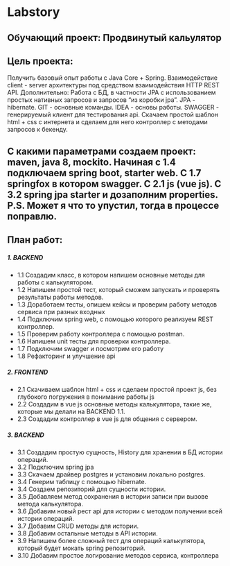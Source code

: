 # Labstory
## Обучающий проект: Продвинутый кальулятор

## Цель проекта: 
Получить базовый опыт работы с Java Core + Spring. Взаимодействие client - server архитектуры под средством взаимодействия HTTP REST API. Дополнительно: Работа с БД, в частности JPA с использованием простых нативных запросов и запросов “из коробки jpa”. JPA - hibernate. GIT - основные команды. IDEA - основы работы. SWAGGER - генерируемый клиент для тестирования api. Скачаем простой шаблон html + css с интернета и сделаем для него контроллер с методами запросов к бекенду.

## С какими параметрами создаем проект: maven, java 8, mockito. Начиная с 1.4 подключаем spring boot, starter web. C 1.7 springfox в котором swagger. С 2.1 js (vue js). С 3.2 spring jpa starter и дозаполним properties. P.S. Может я что то упустил, тогда в процессе поправлю.

## План работ:
##### 1. BACKEND
- 1.1 Создадим класс, в котором напишем основные методы для работы с калькулятором.
- 1.2 Напишем простой тест, который сможем запускать и проверять результаты работы методов.
- 1.3 Доработаем тесты, опишем кейсы и проверим работу методов сервиса при разных входных
- 1.4 Подключим spring web, с помощью которого реализуем REST контроллер.
- 1.5 Проверим работу контроллера с помощью postman.
- 1.6 Напишем unit тесты для проверки контроллера.
- 1.7 Подключим swagger и посмотрим его работу
- 1.8 Рефакторинг и улучшение api

##### 2. FRONTEND
- 2.1 Скачиваем шаблон html + css и сделаем простой проект js, без глубокого погружения в понимание работы js
- 2.2 Создадим в vue js основные методы калькулятора, такие же, которые мы делали на BACKEND 1.1.
- 2.3 Создадим контроллер в vue js для общения с сервером.

##### 3. BACKEND
- 3.1 Создадим простую сущность, History для хранении в БД истории операций.
- 3.2 Подключим spring jpa
- 3.3 Скачаем драйвер postgres и установим локально postgres.
- 3.4 Генерим таблицу с помощью hibernate.
- 3.4 Создаем репозиторий для сущности истории.
- 3.5 Добавляем метод сохранения в истории записи при вызове метода калькулятора.
- 3.6 Добавим новый рест api для истории с методом получении всей истории операций.
- 3.7 Добавим CRUD методы для истории.
- 3.8 Добавим остальные методы в API истории.
- 3.9 Напишем более сложный тест для операций калькулятора, который будет мокать spring репозиторий.
- 3.10 Добавим простое логирование методов сервиса, контроллера
